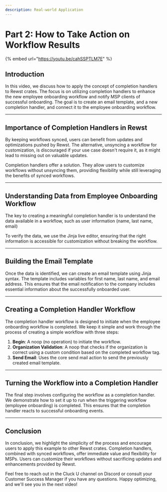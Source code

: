 ```yaml
---
description: Real-world Application
---
```


# Part 2: How to Take Action on Workflow Results

{% embed url="https://youtu.be/cahSSPTLM7E" %}

## Introduction

In this video, we discuss how to apply the concept of completion handlers to Rewst crates. The focus is on utilizing completion handlers to enhance the new employee onboarding workflow and notify MSP clients of successful onboarding. The goal is to create an email template, and a new completion handler, and connect it to the employee onboarding workflow.

***

## Importance of Completion Handlers in Rewst

By keeping workflows synced, users can benefit from updates and optimizations pushed by Rewst. The alternative, unsyncing a workflow for customization, is discouraged if your use case doesn't require it, as it might lead to missing out on valuable updates.

Completion handlers offer a solution. They allow users to customize workflows without unsyncing them, providing flexibility while still leveraging the benefits of synced workflows.

***

## Understanding Data from Employee Onboarding Workflow

The key to creating a meaningful completion handler is to understand the data available in a workflow, such as user information (name, last name, email)

To verify the data, we use the Jinja live editor, ensuring that the right information is accessible for customization without breaking the workflow.

***

## Building the Email Template

Once the data is identified, we can create an email template using Jinja syntax. The template includes variables for first name, last name, and email address. This ensures that the email notification to the company includes essential information about the successfully onboarded user.

***

## Creating a Completion Handler Workflow

The completion handler workflow is designed to initiate when the employee onboarding workflow is completed. We keep it simple and work through the process of creating a simple workflow with three steps:

1. **Begin**: A noop (no operation) to initiate the workflow.
2. **Organization Validation**: A noop that checks if the organization is correct using a custom condition based on the completed workflow tag.
3. **Send Email**: Uses the core send mail action to send the previously created email template.

***

## Turning the Workflow into a Completion Handler

The final step involves configuring the workflow as a completion handler. We demonstrate how to set it up to run when the triggering workflow (employee onboarding) is completed. This ensures that the completion handler reacts to successful onboarding events.

***

## Conclusion

In conclusion, we highlight the simplicity of the process and encourage users to apply this example to other Rewst crates. Completion handlers, combined with synced workflows, offer immediate value and flexibility for MSPs. Users can customize their workflows without sacrificing updates and enhancements provided by Rewst.

Feel free to reach out in the Cluck U channel on Discord or consult your Customer Success Manager if you have any questions. Happy optimizing, and we'll see you in the next video!
